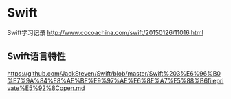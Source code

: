 # Swift
Swift学习记录
http://www.cocoachina.com/swift/20150126/11016.html


## Swift语言特性
https://github.com/JackSteven/Swift/blob/master/Swift%203%E6%96%B0%E7%9A%84%E8%AE%BF%E9%97%AE%E6%8E%A7%E5%88%B6fileprivate%E5%92%8Copen.md
